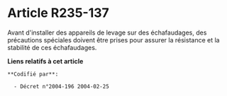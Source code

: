 # Article R235-137

Avant d'installer des appareils de levage sur des échafaudages, des précautions spéciales doivent être prises pour assurer la
résistance et la stabilité de ces échafaudages.

**Liens relatifs à cet article**

	**Codifié par**:

	  - Décret n°2004-196 2004-02-25
